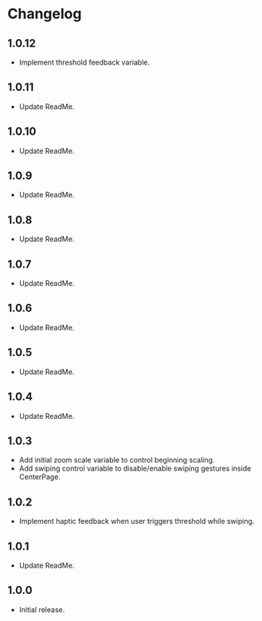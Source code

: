 # Changelog

## 1.0.12

* Implement threshold feedback variable.

## 1.0.11

* Update ReadMe.

## 1.0.10

* Update ReadMe.

## 1.0.9

* Update ReadMe.

## 1.0.8

* Update ReadMe.

## 1.0.7

* Update ReadMe.

## 1.0.6

* Update ReadMe.

## 1.0.5

* Update ReadMe.

## 1.0.4

* Update ReadMe.

## 1.0.3

* Add initial zoom scale variable to control beginning scaling.
* Add swiping control variable to disable/enable swiping gestures inside CenterPage.

## 1.0.2

* Implement haptic feedback when user triggers threshold while swiping.

## 1.0.1

* Update ReadMe.

## 1.0.0

* Initial release.
